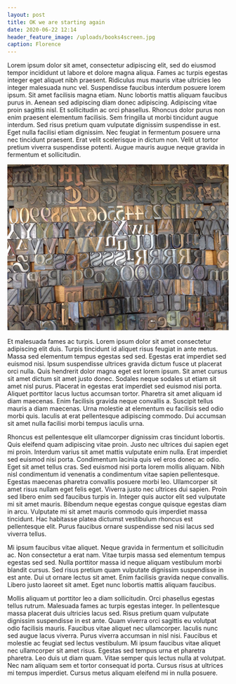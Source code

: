 ```yaml
---
layout: post
title: OK we are starting again
date: 2020-06-22 12:14
header_feature_image: /uploads/books4screen.jpg
caption: Florence
---
```

Lorem ipsum dolor sit amet, consectetur adipiscing elit, sed do eiusmod tempor incididunt ut labore et dolore magna aliqua. Fames ac turpis egestas integer eget aliquet nibh praesent. Ridiculus mus mauris vitae ultricies leo integer malesuada nunc vel. Suspendisse faucibus interdum posuere lorem ipsum. Sit amet facilisis magna etiam. Nunc lobortis mattis aliquam faucibus purus in. Aenean sed adipiscing diam donec adipiscing. Adipiscing vitae proin sagittis nisl. Et sollicitudin ac orci phasellus. Rhoncus dolor purus non enim praesent elementum facilisis. Sem fringilla ut morbi tincidunt augue interdum. Sed risus pretium quam vulputate dignissim suspendisse in est. Eget nulla facilisi etiam dignissim. Nec feugiat in fermentum posuere urna nec tincidunt praesent. Erat velit scelerisque in dictum non. Velit ut tortor pretium viverra suspendisse potenti. Augue mauris augue neque gravida in fermentum et sollicitudin.

![Text blocks](/uploads/type.jpg)

Et malesuada fames ac turpis. Lorem ipsum dolor sit amet consectetur adipiscing elit duis. Turpis tincidunt id aliquet risus feugiat in ante metus. Massa sed elementum tempus egestas sed sed. Egestas erat imperdiet sed euismod nisi. Ipsum suspendisse ultrices gravida dictum fusce ut placerat orci nulla. Quis hendrerit dolor magna eget est lorem ipsum. Sit amet cursus sit amet dictum sit amet justo donec. Sodales neque sodales ut etiam sit amet nisl purus. Placerat in egestas erat imperdiet sed euismod nisi porta. Aliquet porttitor lacus luctus accumsan tortor. Pharetra sit amet aliquam id diam maecenas. Enim facilisis gravida neque convallis a. Suscipit tellus mauris a diam maecenas. Urna molestie at elementum eu facilisis sed odio morbi quis. Iaculis at erat pellentesque adipiscing commodo. Dui accumsan sit amet nulla facilisi morbi tempus iaculis urna.

Rhoncus est pellentesque elit ullamcorper dignissim cras tincidunt lobortis. Quis eleifend quam adipiscing vitae proin. Justo nec ultrices dui sapien eget mi proin. Interdum varius sit amet mattis vulputate enim nulla. Erat imperdiet sed euismod nisi porta. Condimentum lacinia quis vel eros donec ac odio. Eget sit amet tellus cras. Sed euismod nisi porta lorem mollis aliquam. Nibh nisl condimentum id venenatis a condimentum vitae sapien pellentesque. Egestas maecenas pharetra convallis posuere morbi leo. Ullamcorper sit amet risus nullam eget felis eget. Viverra justo nec ultrices dui sapien. Proin sed libero enim sed faucibus turpis in. Integer quis auctor elit sed vulputate mi sit amet mauris. Bibendum neque egestas congue quisque egestas diam in arcu. Vulputate mi sit amet mauris commodo quis imperdiet massa tincidunt. Hac habitasse platea dictumst vestibulum rhoncus est pellentesque elit. Purus faucibus ornare suspendisse sed nisi lacus sed viverra tellus.

Mi ipsum faucibus vitae aliquet. Neque gravida in fermentum et sollicitudin ac. Non consectetur a erat nam. Vitae turpis massa sed elementum tempus egestas sed sed. Nulla porttitor massa id neque aliquam vestibulum morbi blandit cursus. Sed risus pretium quam vulputate dignissim suspendisse in est ante. Dui ut ornare lectus sit amet. Enim facilisis gravida neque convallis. Libero justo laoreet sit amet. Eget nunc lobortis mattis aliquam faucibus.

Mollis aliquam ut porttitor leo a diam sollicitudin. Orci phasellus egestas tellus rutrum. Malesuada fames ac turpis egestas integer. In pellentesque massa placerat duis ultricies lacus sed. Risus pretium quam vulputate dignissim suspendisse in est ante. Quam viverra orci sagittis eu volutpat odio facilisis mauris. Faucibus vitae aliquet nec ullamcorper. Iaculis nunc sed augue lacus viverra. Purus viverra accumsan in nisl nisi. Faucibus et molestie ac feugiat sed lectus vestibulum. Mi ipsum faucibus vitae aliquet nec ullamcorper sit amet risus. Egestas sed tempus urna et pharetra pharetra. Leo duis ut diam quam. Vitae semper quis lectus nulla at volutpat. Nec nam aliquam sem et tortor consequat id porta. Cursus risus at ultrices mi tempus imperdiet. Cursus metus aliquam eleifend mi in nulla posuere.
